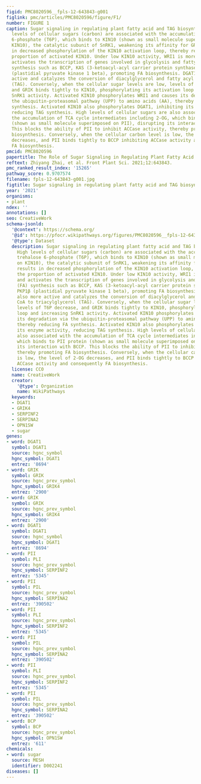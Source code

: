 ```yaml
---
figid: PMC8020596__fpls-12-643843-g001
figlink: pmc/articles/PMC8020596/figure/F1/
number: FIGURE 1
caption: Sugar signaling in regulating plant fatty acid and TAG biosynthesis. High
  levels of cellular sugars (carbon) are associated with the accumulation of trehalose
  6-phosphate (T6P), which binds to KIN10 (shown as small molecule superimposed on
  KIN10), the catalytic subunit of SnRK1, weakening its affinity for GRIK. This results
  in decreased phosphorylation of the KIN10 activation loop, thereby reducing the
  proportion of activated KIN10. Under low KIN10 activity, WRI1 is more stable and
  activates the transcription of genes involved in glycolysis and fatty acid (FA)
  synthesis such as BCCP, KAS (3-ketoacyl-acyl carrier protein synthase), and PKP1β
  (plastidial pyruvate kinase 1 beta), promoting FA biosynthesis. DGAT1 is also more
  active and catalyzes the conversion of diacylglycerol and fatty acyl CoA to triacylglycerol
  (TAG). Conversely, when the cellular sugar levels are low, levels of T6P decrease,
  and GRIK binds tightly to KIN10, phosphorylating its activation loop and increasing
  SnRK1 activity. Activated KIN10 phosphorylates WRI1 and causes its degradation via
  the ubiquitin-proteasomal pathway (UPP) to amino acids (AA), thereby reducing FA
  synthesis. Activated KIN10 also phosphorylates DGAT1, inhibiting its enzyme activity,
  reducing TAG synthesis. High levels of cellular sugars are also associated with
  the accumulation of TCA cycle intermediates including 2-OG, which binds to PII protein
  (shown as small molecule superimposed on PII), disrupting its interaction with BCCP.
  This blocks the ability of PII to inhibit ACCase activity, thereby promoting FA
  biosynthesis. Conversely, when the cellular carbon level is low, the level of 2-OG
  decreases, and PII binds tightly to BCCP inhibiting ACCase activity and consequently
  FA biosynthesis.
pmcid: PMC8020596
papertitle: The Role of Sugar Signaling in Regulating Plant Fatty Acid Synthesis.
reftext: Zhiyang Zhai, et al. Front Plant Sci. 2021;12:643843.
pmc_ranked_result_index: '15265'
pathway_score: 0.9707574
filename: fpls-12-643843-g001.jpg
figtitle: Sugar signaling in regulating plant fatty acid and TAG biosynthesis
year: '2021'
organisms:
- plant
ndex: ''
annotations: []
seo: CreativeWork
schema-jsonld:
  '@context': https://schema.org/
  '@id': https://pfocr.wikipathways.org/figures/PMC8020596__fpls-12-643843-g001.html
  '@type': Dataset
  description: Sugar signaling in regulating plant fatty acid and TAG biosynthesis.
    High levels of cellular sugars (carbon) are associated with the accumulation of
    trehalose 6-phosphate (T6P), which binds to KIN10 (shown as small molecule superimposed
    on KIN10), the catalytic subunit of SnRK1, weakening its affinity for GRIK. This
    results in decreased phosphorylation of the KIN10 activation loop, thereby reducing
    the proportion of activated KIN10. Under low KIN10 activity, WRI1 is more stable
    and activates the transcription of genes involved in glycolysis and fatty acid
    (FA) synthesis such as BCCP, KAS (3-ketoacyl-acyl carrier protein synthase), and
    PKP1β (plastidial pyruvate kinase 1 beta), promoting FA biosynthesis. DGAT1 is
    also more active and catalyzes the conversion of diacylglycerol and fatty acyl
    CoA to triacylglycerol (TAG). Conversely, when the cellular sugar levels are low,
    levels of T6P decrease, and GRIK binds tightly to KIN10, phosphorylating its activation
    loop and increasing SnRK1 activity. Activated KIN10 phosphorylates WRI1 and causes
    its degradation via the ubiquitin-proteasomal pathway (UPP) to amino acids (AA),
    thereby reducing FA synthesis. Activated KIN10 also phosphorylates DGAT1, inhibiting
    its enzyme activity, reducing TAG synthesis. High levels of cellular sugars are
    also associated with the accumulation of TCA cycle intermediates including 2-OG,
    which binds to PII protein (shown as small molecule superimposed on PII), disrupting
    its interaction with BCCP. This blocks the ability of PII to inhibit ACCase activity,
    thereby promoting FA biosynthesis. Conversely, when the cellular carbon level
    is low, the level of 2-OG decreases, and PII binds tightly to BCCP inhibiting
    ACCase activity and consequently FA biosynthesis.
  license: CC0
  name: CreativeWork
  creator:
    '@type': Organization
    name: WikiPathways
  keywords:
  - DGAT1
  - GRIK4
  - SERPINF2
  - SERPINA2
  - OPN1SW
  - sugar
genes:
- word: DGAT1
  symbol: DGAT1
  source: hgnc_symbol
  hgnc_symbol: DGAT1
  entrez: '8694'
- word: GRIK
  symbol: GRIK
  source: hgnc_prev_symbol
  hgnc_symbol: GRIK4
  entrez: '2900'
- word: GRIK
  symbol: GRIK
  source: hgnc_prev_symbol
  hgnc_symbol: GRIK4
  entrez: '2900'
- word: DGAT1
  symbol: DGAT1
  source: hgnc_symbol
  hgnc_symbol: DGAT1
  entrez: '8694'
- word: PII
  symbol: PLI
  source: hgnc_prev_symbol
  hgnc_symbol: SERPINF2
  entrez: '5345'
- word: PII
  symbol: PIL
  source: hgnc_prev_symbol
  hgnc_symbol: SERPINA2
  entrez: '390502'
- word: PII
  symbol: PLI
  source: hgnc_prev_symbol
  hgnc_symbol: SERPINF2
  entrez: '5345'
- word: PII
  symbol: PIL
  source: hgnc_prev_symbol
  hgnc_symbol: SERPINA2
  entrez: '390502'
- word: PII
  symbol: PLI
  source: hgnc_prev_symbol
  hgnc_symbol: SERPINF2
  entrez: '5345'
- word: PII
  symbol: PIL
  source: hgnc_prev_symbol
  hgnc_symbol: SERPINA2
  entrez: '390502'
- word: ВСР
  symbol: BCP
  source: hgnc_prev_symbol
  hgnc_symbol: OPN1SW
  entrez: '611'
chemicals:
- word: sugar
  source: MESH
  identifier: D002241
diseases: []
---
```

